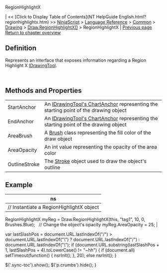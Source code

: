 ﻿










 


RegionHighlightX







| &lt;&lt; [Click to Display Table of Contents](NT HelpGuide English.html?regionhighlightx.htm) &gt;&gt;
 [NinjaScript](ninjascript.htm) &gt; [Language Reference](language_reference_wip.htm) &gt; [Common](common.htm) &gt; [Drawing](drawing.htm) &gt; [Draw.RegionHighlightX()](draw_regionhighlightx.htm) &gt;
RegionHighlightX | [Previous page](draw_regionhighlightx.htm)
[Return to chapter overview](draw_regionhighlightx.htm)










Definition
----------


Represents an interface that exposes information regarding a Region Highlight X [IDrawingTool](idrawingtool.htm).


 


Methods and Properties
----------------------




|  |  |
| --- | --- |
| StartAnchor | An [IDrawingTool's ChartAnchor](idrawingtool.htm#chartanchor) representing the starting point of the drawing object |
| EndAnchor | An [IDrawingTool's ChartAnchor](idrawingtool.htm#chartanchor) representing the starting point of the drawing object |
| AreaBrush | A [Brush](http://msdn.microsoft.com/en-us/library/system.windows.media.brush(v=vs.110).aspx) class representing the fill color of the draw object |
| AreaOpacity | An int value representing the opacity of the area color |
| OutlineStroke | The [Stroke](stroke_class.htm) object used to draw the object's outline |





Example
-------




| ns |
| --- |
| // Instantiate a RegionHighlightX object
RegionHighlightX myReg = Draw.RegionHighlightX(this, "tag1", 10, 0, Brushes.Blue);
 
// Change the object's opacity
myReg.AreaOpacity = 25; |






 
 var lastSlashPos = document.URL.lastIndexOf("/") &gt; document.URL.lastIndexOf("\\") ? document.URL.lastIndexOf("/") : document.URL.lastIndexOf("\\");
 if (document.URL.substring(lastSlashPos + 1, lastSlashPos + 4).toLowerCase() != "~hh") {
 if (document.all) setTimeout(function() {
 nsrInit();
 }, 20);
 else nsrInit();
 }
 
 
 $('.sync-toc').show();
 $('p.crumbs').hide();
 }
 
 
 



